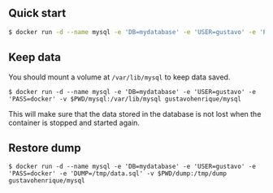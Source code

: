 ## Quick start

```bash
$ docker run -d --name mysql -e 'DB=mydatabase' -e 'USER=gustavo' -e 'PASS=docker' gustavohenrique/mysql
```

## Keep data

You should mount a volume at `/var/lib/mysql` to keep data saved.

```
$ docker run -d --name mysql -e 'DB=mydatabase' -e 'USER=gustavo' -e 'PASS=docker' -v $PWD/mysql:/var/lib/mysql gustavohenrique/mysql
```

This will make sure that the data stored in the database is not lost when the container is stopped and started again.

## Restore dump

```
$ docker run -d --name mysql -e 'DB=mydatabase' -e 'USER=gustavo' -e 'PASS=docker' -e 'DUMP=/tmp/data.sql' -v $PWD/dump:/tmp/dump gustavohenrique/mysql
```

